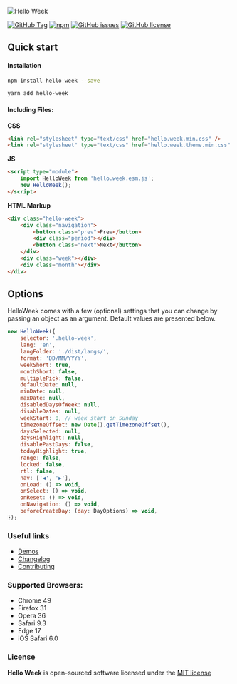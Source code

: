 ![Hello Week](public/images/helloweek.png)

[![GitHub Tag](https://img.shields.io/github/release/mauroreisvieira/hello-week.svg?style=for-the-badge)](https://github.com/mauroreisvieira/hello-week/releases)
[![npm](https://img.shields.io/npm/dt/hello-week.svg?style=for-the-badge)](https://www.npmjs.com/package/hello-week)
[![GitHub issues](https://img.shields.io/github/issues/mauroreisvieira/hello-week.svg?style=for-the-badge)](https://github.com/mauroreisvieira/hello-week/issues)
[![GitHub license](https://img.shields.io/badge/license-MIT-blue.svg?style=for-the-badge)](https://github.com/mauroreisvieira/hello-week/blob/master/LICENSE)

## Quick start

#### Installation

```bash
npm install hello-week --save
```

```bash
yarn add hello-week
```

#### Including Files:

**CSS**

```html
<link rel="stylesheet" type="text/css" href="hello.week.min.css" />
<link rel="stylesheet" type="text/css" href="hello.week.theme.min.css" />
```

**JS**

```html
<script type="module">
    import HelloWeek from 'hello.week.esm.js';
    new HelloWeek();
</script>
```

**HTML Markup**

```html
<div class="hello-week">
    <div class="navigation">
        <button class="prev">Prev</button>
        <div class="period"></div>
        <button class="next">Next</button>
    </div>
    <div class="week"></div>
    <div class="month"></div>
</div>
```

## Options

HelloWeek comes with a few (optional) settings that you can change by passing an object as an argument.
Default values are presented below.

```js
new HelloWeek({
    selector: '.hello-week',
    lang: 'en',
    langFolder: './dist/langs/',
    format: 'DD/MM/YYYY',
    weekShort: true,
    monthShort: false,
    multiplePick: false,
    defaultDate: null,
    minDate: null,
    maxDate: null,
    disabledDaysOfWeek: null,
    disableDates: null,
    weekStart: 0, // week start on Sunday
    timezoneOffset: new Date().getTimezoneOffset(),
    daysSelected: null,
    daysHighlight: null,
    disablePastDays: false,
    todayHighlight: true,
    range: false,
    locked: false,
    rtl: false,
    nav: ['◀', '▶'],
    onLoad: () => void,
    onSelect: () => void,
    onReset: () => void,
    onNavigation: () => void,
    beforeCreateDay: (day: DayOptions) => void,
});
```

### Useful links

-   [Demos](https://hello-week.com/#/)
-   [Changelog](CHANGELOG.md)
-   [Contributing](CONTRIBUTING.md)

### Supported Browsers:

-   Chrome 49
-   Firefox 31
-   Opera 36
-   Safari 9.3
-   Edge 17
-   iOS Safari 6.0

### License

**Hello Week** is open-sourced software licensed under the [MIT license](http://opensource.org/licenses/MIT)
